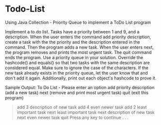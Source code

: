 # Todo-List
Using Java Collection - Priority Queue to implement a ToDo List program

Implement a to do list. Tasks have a priority between 1 and 9, and a description.
When the user enters the command add priority description, create a task with the the priority and the description entered in the command. Then the program adds a new task.
When the user enters next, the program removes and prints the most urgent task.
The quit command ends the program.
Use a priority queue in your solution.
Override the hashcode() and equals() so that two tasks with the same description are considered equal. Make sure to ignore the case of the characters.
If the new task already exists in the priority queue, let the user know that and don't add it again. Additionally, print out each object's hashcode to prove it.

Sample Output:
To Do List - Please enter an option
  add priority description (add a new task)
  next (remove and print most urgent task)
  quit (exit this program)

> add 3 description of new task
> add 4 even newer task
> add 2 least important task
> next
least important task
> next
description of new task
> next
even newer task
> quit
Press any key to continue . . .
